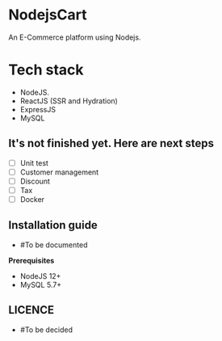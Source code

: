 # NodejsCart
An E-Commerce platform using Nodejs.

# Tech stack
- NodeJS.
- ReactJS (SSR and Hydration)
- ExpressJS
- MySQL

## It's not finished yet. Here are next steps

- [ ] Unit test
- [ ] Customer management
- [ ] Discount
- [ ] Tax
- [ ] Docker

## Installation guide
- #To be documented

**Prerequisites**
- NodeJS 12+
- MySQL 5.7+

## LICENCE
- #To be decided